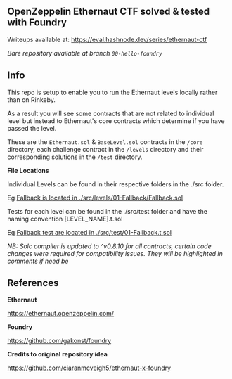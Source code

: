 ## OpenZeppelin Ethernaut CTF solved & tested with Foundry

Writeups available at: https://eval.hashnode.dev/series/ethernaut-ctf

*Bare repository available at branch `00-hello-foundry`*

## Info

This repo is setup to enable you to run the Ethernaut levels locally rather than on Rinkeby.

As a result you will see some contracts that are not related to individual level but instead to Ethernaut's core contracts which determine if you have passed the level. 

These are the `Ethernaut.sol` & `BaseLevel.sol` contracts in the `/core` directory, each challenge contract in the `/levels` directory and their corresponding solutions in the `/test` directory. 

**File Locations**

Individual Levels can be found in their respective folders in the ./src folder.  

Eg [Fallback is located in ./src/levels/01-Fallback/Fallback.sol](src/levels/01-Fallback/Fallback.sol)

Tests for each level can be found in the ./src/test folder and have the naming convention [LEVEL_NAME].t.sol 

Eg [Fallback test are located in ./src/test/01-Fallback.t.sol](src/test/01-Fallback.t.sol)

*NB: Solc compiler is updated to ^v0.8.10 for all contracts, certain code changes were required for compatibility issues. They will be highlighted in comments if need be* 

## References

**Ethernaut**

https://ethernaut.openzeppelin.com/

**Foundry**

https://github.com/gakonst/foundry

**Credits to original repository idea**

https://github.com/ciaranmcveigh5/ethernaut-x-foundry

